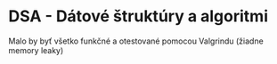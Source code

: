 # DSA - Dátové štruktúry a algoritmi

Malo by byť všetko funkčné a otestované pomocou Valgrindu (žiadne memory leaky)
